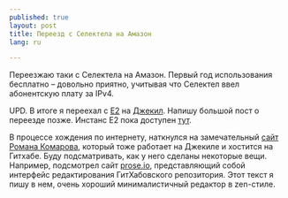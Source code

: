 ```yaml
---
published: true
layout: post
title: Переезд с Селектела на Амазон
lang: ru

---
```


Переезжаю таки с Селектела на Амазон. Первый год использования бесплатно – довольно приятно, учитывая что Селектел ввел абонентскую плату за IPv4.

UPD. В итоге я переехал с [E2](http://blogengine.ru) на [Джекил](http://jekyllrb.com). Напишу большой пост о переезде позже. Инстанс E2 пока доступен [тут](http://sel.iseetheline.ru).

В процессе хождения по интернету, наткнулся на замечательный [сайт Романа Комарова](http://kizu.ru/), который тоже работает на Джекиле и хостится на Гитхабе. Буду подсматривать, как у него сделаны некоторые вещи. Например, подсмотрел сайт [prose.io](http://prose.io), представляющий собой интерфейс редактирования ГитХабовского репозитория. Этот текст я пишу в нем, очень хороший минималистичный редактор в zen-стиле.
